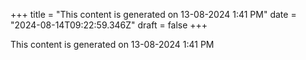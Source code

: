 +++
title = "This content is generated on 13-08-2024 1:41 PM"
date = "2024-08-14T09:22:59.346Z"
draft = false
+++

  This content is generated on 13-08-2024 1:41 PM
        